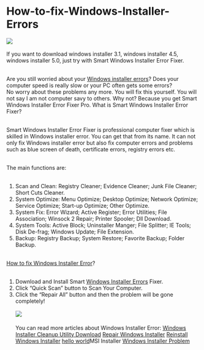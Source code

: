 How-to-fix-Windows-Installer-Errors
===================================
<a href="http://www.lionsea.com/download/fixer/Smart_Windows_Installer_Error_Fixer_Pro_Setup.exe"><img src="http://c.lionsea.net//bonnie/download03.png" /></a><br /><br />
If you want to download windows installer 3.1, windows installer 4.5, windows installer 5.0, just try with Smart Windows Installer Error Fixer.<br /><br />

Are you still worried about your <a href="www.youtube.com/watch?v=V3-o-WUBqNg">Windows installer errors</a>? Does your computer speed is really slow or your PC often gets some errors?<br />
No worry about these problems any more. You will fix this yourself. You will not say I am not computer savy to others. Why not? Because you get Smart Windows Installer Error Fixer Pro.
What is Smart Windows Installer Error Fixer?<br /><br />

Smart Windows Installer Error Fixer is professional computer fixer which is skilled in Windows installer error. You can get that from its name.
It can not only fix Windows installer error but also fix computer errors and problems such as blue screen of death, certificate errors, registry errors etc.<br /><br />

The main functions are:<br /><br />

1. Scan and Clean: Registry Cleaner; Evidence Cleaner; Junk File Cleaner; Short Cuts Cleaner.<br />
2. System Optimize: Menu Optimize; Desktop Optimize; Network Optimize; Service Optimize; Start-up Optimize; Other Optimize.<br />
3. System Fix: Error Wizard; Active Register; Error Utilities; File Association; Winsock 2 Repair; Printer Spooler; Dll Download.<br />
4. System Tools: Active Block; Uninstaller Manger; File Splitter; IE Tools; Disk De-frag; Windows Update; File Extension.<br />
5. Backup: Registry Backup; System Restore; Favorite Backup; Folder Backup.<br />
<br />
<a href="http://www.tucows.com/preview/1595598">How to fix Windows Installer Error</a>?<br /><br />

1. Download and Install Smart <a href="http://smart-windows-installer-error-fixer-pro.soft112.com/">Windows Installer Errors</a> Fixer.<br />
2. Click “Quick Scan” button to Scan Your Computer.<br />
3. Click the “Repair All” button and then the problem will be gone completely!<br /><br />
<a href="http://www.lionsea.com/product_windowsinstallererrorfixerfixer.php"><img src="http://www.lionsea.com/image/icons/fixer/Windows_Installer_Error_Fixer/main2.png" /></a><br /><br />
You can read more articles about Windows Installer Error: 
<a href="https://archive.org/details/HowToFixWindowsInstallerError">Windows Installer Cleanup Utility Download</a>
<a href="https://archive.org/details/HowToFixWindowsInstallerError2">Repair Windows Installer</a>
<a href="http://www.windows8downloads.com/win8-smart-windows-installer-error-fixer-pro-tthvjewk/">Reinstall Windows Installer</a>
<a href="http://www.youtube.com/watch?v=sWdOjBDLWNo">hello world</a>MSI Installer
<a href="http://smart-windows-installer-error-fixer-pro.soft112.com/ ">Windows Installer Problem</a>
